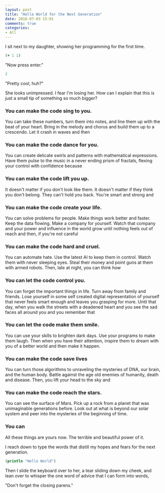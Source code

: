 ```yaml
---
layout: post
title: "Hello World for the Next Generation"
date: 2016-07-03 15:01
comments: true
categories: 
- All
---
```


I sit next to my daughter, showing her programming for the first time.

```clojure
(+ 1 1)
```

"Now press enter."

```clojure
2
```

"Pretty cool, huh?"

She looks unimpressed.  I fear I'm losing her.  How can I explain that this is just a small tip of something so much bigger?

### You can make the code sing to you.
You can take these numbers, turn them into notes, and line them up with the beat of your heart. Bring in the melody and chorus and build them up to a crescendo. Let it crash in waves and then

### You can make the code dance for you.
You can create delicate swirls and patterns with mathematical expressions.  Have them pulse to the music in a never ending prism of fractals, flexing your control with confidence because

### You can make the code lift you up.
It doesn't matter if you don't look like them.  It doesn't matter if they think you don't belong. They can't hold you back. You're smart and strong and

### You can make the code create your life.
You can solve problems for people.  Make things work better and faster.  Keep the data flowing.  Make a company for yourself.  Watch that company and your power and influence in the world grow until nothing feels out of reach and then, if you're not careful

### You can make the code hard and cruel.
You can automate hate.  Use the latest AI to keep them in control.  Watch them with never sleeping eyes.  Steal their money and point guns at them with armed robots.  Then, late at night, you can think how

### You can let the code control you.
You can forget the important things in life.  Turn away from family and friends.  Lose yourself in some self created digital representation of yourself that never feels smart enough and leaves you grasping for more.  Until that day, when you walk the streets with a deadened heart and you see the sad faces all around you and you remember that

### You can let the code make them smile.
You can use your skills to brighten dark days.  Use your programs to make them laugh.  Then when you have their attention, inspire them to dream with you of a better world and then make it happen.

### You can make the code save lives
You can turn those algorithms to unraveling the mysteries of DNA, our brain, and the human body.  Battle against the age old enemies of humanity, death and disease.  Then, you lift your head to the sky and

### You can make the code reach the stars.
You can see the surface of Mars.  Pick up a rock from a planet that was unimaginable generations before.  Look out at what is beyond our solar system and peer into the mysteries of the beginning of time.


### You can

All these things are yours now.  The terrible and beautiful power of it.

I reach down to type the words that distill my hopes and fears for the next generation.


```clojure
(println "Hello World")
```

Then I slide the keyboard over to her, a tear sliding down my cheek, and lean over to whisper the one word of advice that I can form into words,

"Don't forget the closing parens."
